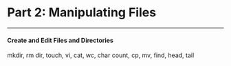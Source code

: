 # Part 2: Manipulating Files

---

#### Create and Edit Files and Directories

mkdir, rm dir, touch, vi, cat, wc, char count, cp, mv, find, head, tail

